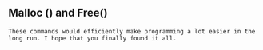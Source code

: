 ## Malloc () and Free()
	These commands would efficiently make programming a lot easier in the long run. I hope that you finally found it all.
